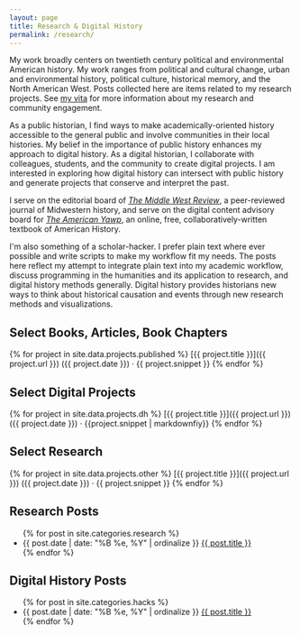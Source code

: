 ```yaml
---
layout: page
title: Research & Digital History
permalink: /research/
---
```


My work broadly centers on twentieth century political and environmental American history. My work ranges from political and cultural change, urban and environmental history, political culture, historical memory, and the North American West. Posts collected here are items related to my research projects. See <a href="{{ site.owner.vita }}">my vita</a> for more information about my research and community engagement.

As a public historian, I find ways to make academically-oriented history
accessible to the general public and involve communities in their local
histories. My belief in the importance of public history enhances my
approach to digital history. As a digital historian, I collaborate with
colleagues, students, and the community to create digital projects. I am
interested in exploring how digital history can intersect with public
history and generate projects that conserve and interpret the past.

I serve on the editorial board of *[The Middle West Review](https://uimiddle.wordpress.com/)*, a
peer-reviewed journal of Midwestern history, and serve on the digital
content advisory board for *[The American Yawp](http://www.americanyawp.com/)*, an online, free,
collaboratively-written textbook of American History.

I'm also something of a scholar-hacker. I prefer plain text where ever
possible and write scripts to make my workflow fit my needs. The posts
here reflect my attempt to integrate plain text into my academic
workflow, discuss programming in the humanities and its application to
research, and digital history methods generally. Digital history
provides historians new ways to think about historical causation and
events through new research methods and visualizations.

## Select Books, Articles, Book Chapters

{% for project in site.data.projects.published %}
<i class="fa fa-file" style="color:#03396c;font-size:80%;padding-top:6px;"></i> [{{ project.title }}]({{ project.url }}) ({{ project.date }}) &middot; {{ project.snippet }}
{% endfor %}

## Select Digital Projects

{% for project in site.data.projects.dh %}
<i class="fa fa-file-code-o" style="color:#03396c;font-size:80%;padding-top:6px;"></i> [{{ project.title }}]({{ project.url }}) ({{ project.date }}) &middot; {{project.snippet | markdownfiy}} 
{% endfor %}

## Select Research

{% for project in site.data.projects.other %}
<i class="fa fa-pencil" style="color:#03396c;font-size:80%;padding-top:6px;"></i> [{{ project.title }}]({{ project.url }}) ({{ project.date }}) &middot; {{ project.snippet }}
{% endfor %}

## Research Posts

<ul class="list-items">
{% for post in site.categories.research %}
    <li>
        <span>{{ post.date | date: "%B %e, %Y" | ordinalize  }}</span>
        <a href="{{ post.url }}">{{ post.title }}</a>
    </li>
{% endfor %}
</ul>

## Digital History Posts

<ul class="list-items">
{% for post in site.categories.hacks %}
    <li>
        <span>{{ post.date | date: "%B %e, %Y" | ordinalize  }}</span>
        <a href="{{ post.url }}">{{ post.title }}</a>
    </li>
{% endfor %}
</ul>